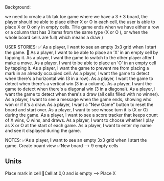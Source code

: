 Background:

we need to create a tik tak toe game where we have a 3 * 3 board, 
the player should be able to place either  X or  O  in each cell, the user is able 
to place X or O only in empty cells. THe game ends when we have either a row or a column that has 
3 items from the same type (X or O ), or when the whole board cells are full( which means a draw )

USER STORIES:
✅ As a player, I want to see an empty 3x3 grid when I start the game.
🙏 As a player, I want to be able to place an 'X' in an empty cell by tapping it.
As a player, I want the game to switch to the other player after I make a move.
As a player, I want to be able to place an 'O' in an empty cell by tapping it.
As a player, I want the game to prevent me from placing a mark in an already occupied cell.
As a player, I want the game to detect when there's a horizontal win (3 in a row).
As a player, I want the game to detect when there's a vertical win (3 in a column).
As a player, I want the game to detect when there's a diagonal win (3 in a diagonal).
As a player, I want the game to detect when there's a draw (all cells filled with no winner).
As a player, I want to see a message when the game ends, showing who won or if it's a draw.
As a player, I want a "New Game" button to reset the board and start over.
As a player, I want to see whose turn it is (X or O) during the game.
As a player, I want to see a score tracker that keeps count of X wins, O wins, and draws.
As a player, I want to choose whether I play as X or O at the start of each game.
As a player, I want to enter my name and see it displayed during the game.

NOTES:
✅As a player, I want to see an empty 3x3 grid when I start the game.
    Create board view
        ✅New board --> 9 empty cells

## Units
Place mark in cell
    🙏Cell at 0,0 and is empty --> Place X